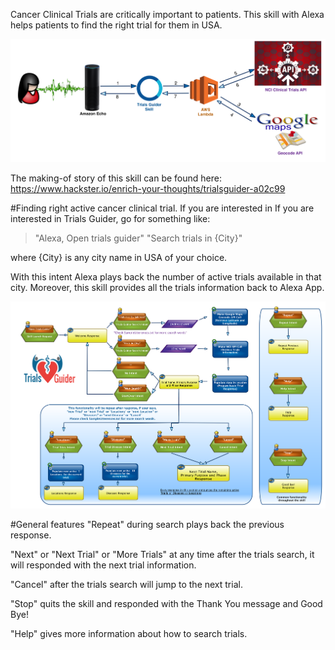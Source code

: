 Cancer Clinical Trials are critically important to patients. This skill with Alexa helps patients to find the right trial for them in USA.

![](docs/TrialsGuider_Architecture_Transparent.png)

The making-of story of this skill can be found here:
https://www.hackster.io/enrich-your-thoughts/trialsguider-a02c99

#Finding right active cancer clinical trial.
If you are interested in If you are interested in Trials Guider, go for something like:

> "Alexa, Open trials guider"
> "Search trials in {City}"

where {City} is any city name in USA of your choice.

With this intent Alexa plays back the number of active trials available in that city. Moreover, this skill provides all the trials information back to Alexa App.


![](docs/TrialsGuider_SearchTrials_Transparent.png)


#General features
"Repeat" during search plays back the previous response.

"Next" or "Next Trial" or "More Trials" at any time after the trials search, it will responded with the next trial information.

"Cancel" after the trials search will jump to the next trial.

"Stop" quits the skill and responded with the Thank You message and Good Bye!

"Help" gives more information about how to search trials.
